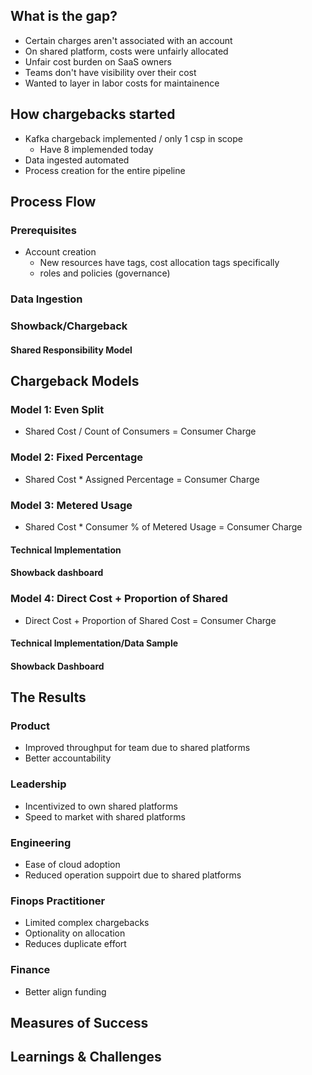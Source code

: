 ## What is the gap?
- Certain charges aren't associated with an account
- On shared platform, costs were unfairly allocated
- Unfair cost burden on SaaS owners
- Teams don't have visibility over their cost
- Wanted to layer in labor costs for maintainence

## How chargebacks started
- Kafka chargeback implemented / only 1 csp in scope
    - Have 8 implemended today
- Data ingested automated
- Process creation for the entire pipeline

## Process Flow 
### Prerequisites
- Account creation
    - New resources have tags, cost allocation tags specifically
    - roles and policies (governance)

### Data Ingestion

### Showback/Chargeback

#### Shared Responsibility Model

## Chargeback Models
### Model 1: Even Split
- Shared Cost / Count of Consumers = Consumer Charge
### Model 2: Fixed Percentage
- Shared Cost * Assigned Percentage = Consumer Charge
### Model 3: Metered Usage
- Shared Cost * Consumer % of Metered Usage = Consumer Charge
#### Technical Implementation
#### Showback dashboard

### Model 4: Direct Cost + Proportion of Shared
- Direct Cost + Proportion of Shared Cost = Consumer Charge

#### Technical Implementation/Data Sample
#### Showback Dashboard


## The Results
### Product
- Improved throughput for team due to shared platforms
- Better accountability
### Leadership
- Incentivized to own shared platforms
- Speed to market with shared platforms
### Engineering
- Ease of cloud adoption
- Reduced operation suppoirt due to shared platforms
### Finops Practitioner
- Limited complex chargebacks
- Optionality on allocation
- Reduces duplicate effort
### Finance
- Better align funding

## Measures of Success

## Learnings & Challenges
